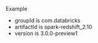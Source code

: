 
Example
* groupId is com.databricks
* artifactId is spark-redshift_2.10
* version is 3.0.0-preview1
